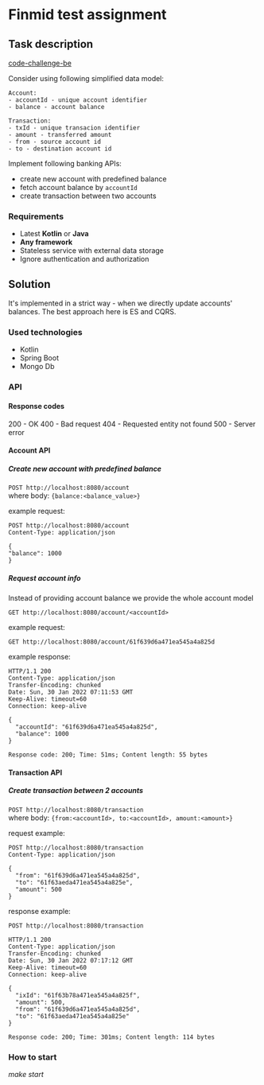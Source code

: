 # Finmid test assignment

## Task description

[code-challenge-be](https://github.com/finmid/code-challenge-be)

Consider using following simplified data model:
```
Account:
- accountId - unique account identifier
- balance - account balance

Transaction:
- txId - unique transacion identifier
- amount - transferred amount
- from - source account id
- to - destination account id
```

Implement following banking APIs:
- create new account with predefined balance
- fetch account balance by `accountId`
- create transaction between two accounts

### Requirements

- Latest **Kotlin** or **Java**
- **Any framework**
- Stateless service with external data storage
- Ignore authentication and authorization

## Solution

It's implemented in a strict way - when we directly update accounts' balances. 
The best approach here is ES and CQRS.

### Used technologies

- Kotlin
- Spring Boot
- Mongo Db

### API

#### Response codes

200 - OK
400 - Bad request
404 - Requested entity not found
500 - Server error

#### Account API

##### Create new account with predefined balance

`POST http://localhost:8080/account`  
where body: `{balance:<balance_value>}`

example request:
```http request
POST http://localhost:8080/account
Content-Type: application/json

{
"balance": 1000
}

```

##### Request account info
Instead of providing account balance we provide the whole account model

`GET http://localhost:8080/account/<accountId>`

example request:
```http request
GET http://localhost:8080/account/61f639d6a471ea545a4a825d
```

example response:
```http request
HTTP/1.1 200 
Content-Type: application/json
Transfer-Encoding: chunked
Date: Sun, 30 Jan 2022 07:11:53 GMT
Keep-Alive: timeout=60
Connection: keep-alive

{
  "accountId": "61f639d6a471ea545a4a825d",
  "balance": 1000
}

Response code: 200; Time: 51ms; Content length: 55 bytes

```

#### Transaction API

##### Create transaction between 2 accounts

`POST http://localhost:8080/transaction`  
where body: `{from:<accountId>, to:<accountId>, amount:<amount>}`

request example:
```http request
POST http://localhost:8080/transaction
Content-Type: application/json

{
  "from": "61f639d6a471ea545a4a825d",
  "to": "61f63aeda471ea545a4a825e",
  "amount": 500
}
```

response example:
```http request
POST http://localhost:8080/transaction

HTTP/1.1 200 
Content-Type: application/json
Transfer-Encoding: chunked
Date: Sun, 30 Jan 2022 07:17:12 GMT
Keep-Alive: timeout=60
Connection: keep-alive

{
  "ixId": "61f63b78a471ea545a4a825f",
  "amount": 500,
  "from": "61f639d6a471ea545a4a825d",
  "to": "61f63aeda471ea545a4a825e"
}

Response code: 200; Time: 301ms; Content length: 114 bytes
```

### How to start
*make start*



